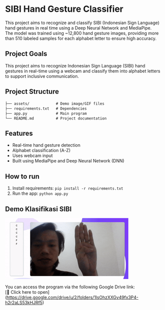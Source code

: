 # SIBI Hand Gesture Classifier

This project aims to recognize and classify SIBI (Indonesian Sign Language) hand gestures in real time using a Deep Neural Network and MediaPipe.
The model was trained using ~12,800 hand gesture images, providing more than 510 labeled samples for each alphabet letter to ensure high accuracy.

## Project Goals
This project aims to recognize Indonesian Sign Language (SIBI) hand gestures in real-time using a webcam and classify them into alphabet letters to support inclusive communication.

## Project Structure
```
├── assets/            # Demo image/GIF files
├── requirements.txt   # Dependencies
├── app.py             # Main program
└── README.md          # Project documentation
```

## Features
- Real-time hand gesture detection
- Alphabet classification (A-Z)
- Uses webcam input
- Built using MediaPipe and Deep Neural Network (DNN)

## How to run
1. Install requirements: `pip install -r requirements.txt`
2. Run the app: `python app.py`

## Demo Klasifikasi SIBI
![Demo Klasifikasi SIBI](assets/demo.gif)

You can access the program via the following Google Drive link:  
[🔗 Click here to open] (https://drive.google.com/drive/u/2/folders/1IsOhzXXGv49fx3P4-h2r2aLS53kHJRf5)
